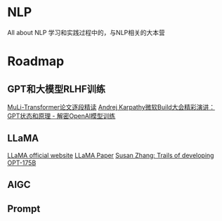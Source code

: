 # NLP
All about NLP
学习和实践过程中的，与NLP相关的大本营

# Roadmap

## GPT和大模型RLHF训练
[MuLi-Transformer论文逐段精读](https://youtu.be/nzqlFIcCSWQ)
[Andrej Karpathy微软Build大会精彩演讲： GPT状态和原理 - 解密OpenAI模型训练](https://www.bilibili.com/video/BV1ts4y1T7UH/?share_source=copy_web&vd_source=1aea27c12a97d57f180ca22afea77cce)


## LLaMA
[LLaMA official website](https://ai.facebook.com/blog/large-language-model-llama-meta-ai/)
[LLaMA Paper](https://arxiv.org/abs/2302.13971)
[Susan Zhang: Trails of developing OPT-175B](https://www.youtube.com/live/p9IxoSkvZ-M?feature=share)


## AIGC

## Prompt

